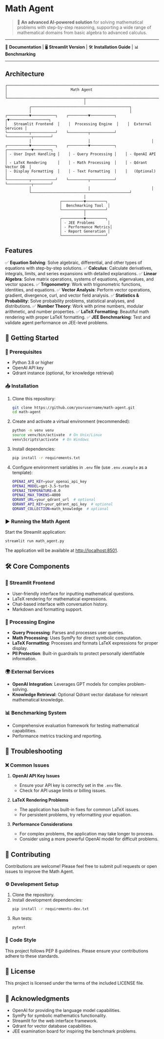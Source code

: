 # Math Agent

> 🚀 **An advanced AI-powered solution** for solving mathematical problems with step-by-step reasoning, supporting a wide range of mathematical domains from basic algebra to advanced calculus.

---

📄 **Documentation** | 🖥️ **Streamlit Version** | 🛠️ **Installation Guide** | 📊 **Benchmarking**

---

## Architecture

```
┌─────────────────────────────────────────────────────────────────────────┐
│                             Math Agent                                   │
└───────────────────────────────────┬─────────────────────────────────────┘
                                    │
           ┌─────────────────────────────────────────────┐
           │                                             │
┌──────────▼───────────┐    ┌─────────▼───────────┐    ┌▼──────────────────┐
│   Streamlit Frontend  │    │  Processing Engine  │    │  External Services │
└──────────┬───────────┘    └─────────┬───────────┘    └───────────┬────────┘
           │                          │                            │
┌──────────▼───────────┐    ┌─────────▼───────────┐    ┌───────────▼────────┐
│ - User Input Handling │    │ - Query Processing │    │ - OpenAI API        │
│ - LaTeX Rendering     │    │ - Math Processing  │    │ - Qdrant Vector DB  │
│ - Display Formatting  │    │ - Text Formatting  │    │   (Optional)        │
└──────────┬───────────┘    └─────────┬───────────┘    └───────────┬────────┘
           │                          │                            │
           └─────────────────────────────────────────────┘
                                    │
                         ┌──────────▼─────────┐
                         │  Benchmarking Tool  │
                         └──────────┬─────────┘
                                    │
                         ┌──────────▼─────────┐
                         │ - JEE Problems      │
                         │ - Performance Metrics│
                         │ - Report Generation │
                         └────────────────────┘
```

## Features

✅ **Equation Solving**: Solve algebraic, differential, and other types of equations with step-by-step solutions.
✅ **Calculus**: Calculate derivatives, integrals, limits, and series expansions with detailed explanations.
✅ **Linear Algebra**: Solve matrix operations, systems of equations, eigenvalues, and vector spaces.
✅ **Trigonometry**: Work with trigonometric functions, identities, and equations.
✅ **Vector Analysis**: Perform vector operations, gradient, divergence, curl, and vector field analysis.
✅ **Statistics & Probability**: Solve probability problems, statistical analyses, and distributions.
✅ **Number Theory**: Work with prime numbers, modular arithmetic, and number properties.
✅ **LaTeX Formatting**: Beautiful math rendering with proper LaTeX formatting.
✅ **JEE Benchmarking**: Test and validate agent performance on JEE-level problems.

## 🚀 Getting Started

### 📌 Prerequisites
- Python 3.8 or higher
- OpenAI API key
- Qdrant instance (optional, for knowledge retrieval)

### 📥 Installation

1. Clone this repository:
    ```bash
    git clone https://github.com/yourusername/math-agent.git
    cd math-agent
    ```

2. Create and activate a virtual environment (recommended):
    ```bash
    python -m venv venv
    source venv/bin/activate  # On Unix/Linux
    venv\Scripts\activate  # On Windows
    ```

3. Install dependencies:
    ```bash
    pip install -r requirements.txt
    ```

4. Configure environment variables in `.env` file (use `.env.example` as a template):
    ```bash
    OPENAI_API_KEY=your_openai_api_key
    OPENAI_MODEL=gpt-3.5-turbo
    OPENAI_TEMPERATURE=0.0
    OPENAI_MAX_TOKENS=4000
    QDRANT_URL=your_qdrant_url  # optional
    QDRANT_API_KEY=your_qdrant_api_key  # optional
    QDRANT_COLLECTION=math_knowledge  # optional
    ```

### ▶️ Running the Math Agent

Start the Streamlit application:

```bash
streamlit run math_agent.py
```

The application will be available at [http://localhost:8501](http://localhost:8501).

## 🛠️ Core Components

### 🎨 Streamlit Frontend
- User-friendly interface for inputting mathematical questions.
- LaTeX rendering for mathematical expressions.
- Chat-based interface with conversation history.
- Markdown and formatting support.

### 🧠 Processing Engine
- **Query Processing**: Parses and processes user queries.
- **Math Processing**: Uses SymPy for direct symbolic computation.
- **LaTeX Formatting**: Processes and formats LaTeX expressions for proper display.
- **PII Protection**: Built-in guardrails to protect personally identifiable information.

### 🌍 External Services
- **OpenAI Integration**: Leverages GPT models for complex problem-solving.
- **Knowledge Retrieval**: Optional Qdrant vector database for relevant mathematical knowledge.

### 📊 Benchmarking System
- Comprehensive evaluation framework for testing mathematical capabilities.
- Performance metrics tracking and reporting.

## 🔧 Troubleshooting

### ❌ Common Issues

1. **OpenAI API Key Issues**
   - Ensure your API key is correctly set in the `.env` file.
   - Check for API usage limits or billing issues.

2. **LaTeX Rendering Problems**
   - The application has built-in fixes for common LaTeX issues.
   - For persistent problems, try reformatting your equation.

3. **Performance Considerations**
   - For complex problems, the application may take longer to process.
   - Consider using a more powerful OpenAI model for difficult problems.

## 🤝 Contributing

Contributions are welcome! Please feel free to submit pull requests or open issues to improve the Math Agent.

### ⚙️ Development Setup

1. Clone the repository.
2. Install development dependencies:
   ```bash
   pip install -r requirements-dev.txt
   ```
3. Run tests:
   ```bash
   pytest
   ```

### 📏 Code Style
This project follows PEP 8 guidelines. Please ensure your contributions adhere to these standards.

## 📜 License
This project is licensed under the terms of the included LICENSE file.

## 🙌 Acknowledgments

- OpenAI for providing the language model capabilities.
- SymPy for symbolic mathematics functionality.
- Streamlit for the web interface framework.
- Qdrant for vector database capabilities.
- JEE examination board for inspiring the benchmark problems.


